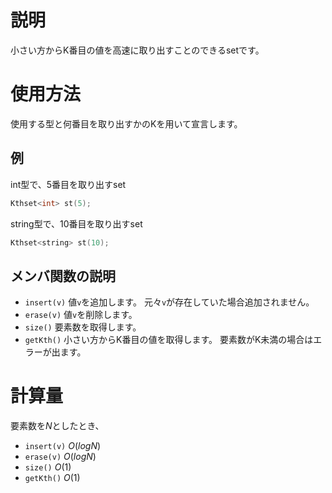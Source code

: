 # 説明
小さい方からK番目の値を高速に取り出すことのできるsetです。
# 使用方法
使用する型と何番目を取り出すかのKを用いて宣言します。
## 例
int型で、5番目を取り出すset
```cpp
Kthset<int> st(5);
```
string型で、10番目を取り出すset
```cpp
Kthset<string> st(10);
```
## メンバ関数の説明
* `insert(v)`
値`v`を追加します。
元々`v`が存在していた場合追加されません。
* `erase(v)`
値`v`を削除します。
* `size()`
要素数を取得します。
* `getKth()`
小さい方からK番目の値を取得します。
要素数がK未満の場合はエラーが出ます。
# 計算量
要素数を$N$としたとき、
* `insert(v)`
$O(logN)$
* `erase(v)`
$O(logN)$
* `size()`
$O(1)$
* `getKth()`
$O(1)$